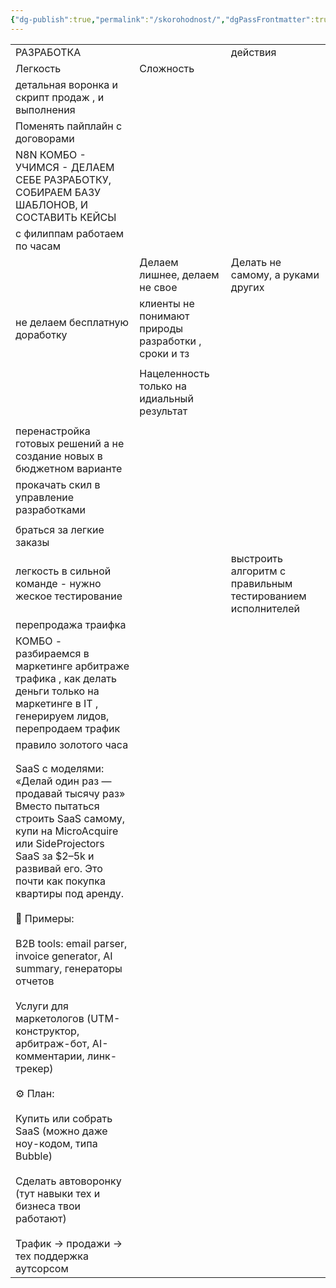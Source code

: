```yaml
---
{"dg-publish":true,"permalink":"/skorohodnost/","dgPassFrontmatter":true,"created":"2025-06-24T11:52:46.573+08:00","updated":"2025-06-24T11:53:02.929+08:00"}
---
```




 
|                                                                                                                                                                                                                                                                                                                                                                                                                                                                                                                                                                                                                                                          |                                                     |                                                            |
| -------------------------------------------------------------------------------------------------------------------------------------------------------------------------------------------------------------------------------------------------------------------------------------------------------------------------------------------------------------------------------------------------------------------------------------------------------------------------------------------------------------------------------------------------------------------------------------------------------------------------------------------------------- | --------------------------------------------------- | ---------------------------------------------------------- |
| РАЗРАБОТКА                                                                                                                                                                                                                                                                                                                                                                                                                                                                                                                                                                                                                                               |                                                     | действия                                                   |
| Легкость                                                                                                                                                                                                                                                                                                                                                                                                                                                                                                                                                                                                                                                 | Сложность                                           |                                                            |
| детальная воронка и скрипт продаж , и выполнения                                                                                                                                                                                                                                                                                                                                                                                                                                                                                                                                                                                                         |                                                     |                                                            |
| Поменять пайплайн с договорами                                                                                                                                                                                                                                                                                                                                                                                                                                                                                                                                                                                                                           |                                                     |                                                            |
| N8N КОМБО - УЧИМСЯ - ДЕЛАЕМ СЕБЕ РАЗРАБОТКУ, СОБИРАЕМ БАЗУ ШАБЛОНОВ, И СОСТАВИТЬ КЕЙСЫ                                                                                                                                                                                                                                                                                                                                                                                                                                                                                                                                                                   |                                                     |                                                            |
| с филиппам работаем по часам                                                                                                                                                                                                                                                                                                                                                                                                                                                                                                                                                                                                                             |                                                     |                                                            |
|                                                                                                                                                                                                                                                                                                                                                                                                                                                                                                                                                                                                                                                          | Делаем лишнее, делаем не свое                       | Делать не самому, а руками других                          |
| не делаем бесплатную доработку                                                                                                                                                                                                                                                                                                                                                                                                                                                                                                                                                                                                                           | клиенты не понимают природы разработки , сроки и тз |                                                            |
|                                                                                                                                                                                                                                                                                                                                                                                                                                                                                                                                                                                                                                                          |                                                     |                                                            |
|                                                                                                                                                                                                                                                                                                                                                                                                                                                                                                                                                                                                                                                          | Нацеленность только на идиальный результат          |                                                            |
|                                                                                                                                                                                                                                                                                                                                                                                                                                                                                                                                                                                                                                                          |                                                     |                                                            |
| перенастройка готовых решений а не создание новых в бюджетном варианте                                                                                                                                                                                                                                                                                                                                                                                                                                                                                                                                                                                   |                                                     |                                                            |
| прокачать скил в управление разработками                                                                                                                                                                                                                                                                                                                                                                                                                                                                                                                                                                                                                 |                                                     |                                                            |
|                                                                                                                                                                                                                                                                                                                                                                                                                                                                                                                                                                                                                                                          |                                                     |                                                            |
| браться за легкие заказы                                                                                                                                                                                                                                                                                                                                                                                                                                                                                                                                                                                                                                 |                                                     |                                                            |
| легкость в сильной команде - нужно жеское тестирование                                                                                                                                                                                                                                                                                                                                                                                                                                                                                                                                                                                                   |                                                     | выстроить алгоритм с правильным тестированием исполнителей |
| перепродажа траифка                                                                                                                                                                                                                                                                                                                                                                                                                                                                                                                                                                                                                                      |                                                     |                                                            |
| КОМБО - разбираемся в маркетинге арбитраже трафика , как делать деньги только на маркетинге в IT , генерируем лидов, перепродаем трафик                                                                                                                                                                                                                                                                                                                                                                                                                                                                                                                  |                                                     |                                                            |
| правило золотого часа                                                                                                                                                                                                                                                                                                                                                                                                                                                                                                                                                                                                                                    |                                                     |                                                            |
|                                                                                                                                                                                                                                                                                                                                                                                                                                                                                                                                                                                                                                                          |                                                     |                                                            |
|                                                                                                                                                                                                                                                                                                                                                                                                                                                                                                                                                                                                                                                          |                                                     |                                                            |
| SaaS с моделями: «Делай один раз — продавай тысячу раз»  <br>Вместо пытаться строить SaaS самому, купи на MicroAcquire или SideProjectors SaaS за $2–5k и развивай его. Это почти как покупка квартиры под аренду.  <br>  <br>📌 Примеры:  <br>  <br>B2B tools: email parser, invoice generator, AI summary, генераторы отчетов  <br>  <br>Услуги для маркетологов (UTM-конструктор, арбитраж-бот, AI-комментарии, линк-трекер)  <br>  <br>⚙️ План:  <br>  <br>Купить или собрать SaaS (можно даже ноу-кодом, типа Bubble)  <br>  <br>Сделать автоворонку (тут навыки тех и бизнеса твои работают)  <br>  <br>Трафик → продажи → тех поддержка аутсорсом |                                                     |                                                            |